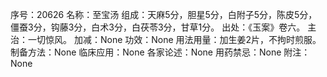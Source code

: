 序号：20626
名称：至宝汤
组成：天麻5分，胆星5分，白附子5分，陈皮5分，僵蚕3分，钩藤3分，白术3分，白茯苓3分，甘草1分。
出处：《玉案》卷六。
主治：一切惊风。
加减：None
功效：None
用法用量：加生姜2片，不拘时煎服。
制备方法：None
临床应用：None
各家论述：None
用药禁忌：None
附注：None
